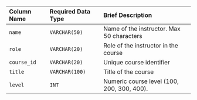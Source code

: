 | Column Name | Required Data Type | Brief Description |
| :---------- | :---------------- | :---------------- |
| `name`      | `VARCHAR(50)`     | Name of the instructor. Max 50 characters  |
| `role`      | `VARCHAR(20)`     | Role of the instructor in the course|
| `course_id` | `VARCHAR(20)`     | Unique course identifier|
| `title`     | `VARCHAR(100)`    | Title of the course  |
| `level`     | `INT`             | Numeric course level (100, 200, 300, 400). |